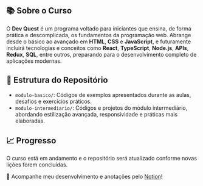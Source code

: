 ## 📚 Sobre o Curso

O **Dev Quest** é um programa voltado para iniciantes que ensina, de forma prática e descomplicada, os fundamentos da programação web. Abrange desde o básico ao avançado em **HTML**, **CSS** e **JavaScript**, e futuramente incluirá tecnologias e conceitos como **React**, **TypeScript**, **Node.js**, **APIs**, **Redux**, **SQL**, entre outros, preparando para o desenvolvimento completo de aplicações modernas.



## 📂 Estrutura do Repositório

- `modulo-basico/`: Códigos de exemplos apresentados durante as aulas, desafios e exercícios práticos.
- `modulo-intermediario/`: Códigos e projetos do módulo intermediário, abordando estilização avançada, responsividade e práticas mais elaboradas.



## 📈 Progresso

O curso está em andamento e o repositório será atualizado conforme novas lições forem concluídas.



 :link:  Acompanhe meu desenvolvimento e anotações pelo [Notion](https://glowing-scilla-18d.notion.site/Resumos-DevQuest-121bf6c7b63d80158563fec2ba0f7633?pvs=4)!
